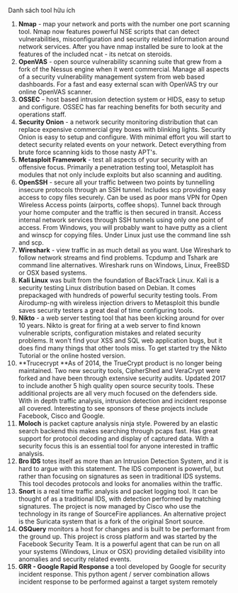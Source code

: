 Danh sách tool hữu ích

1. **Nmap** - map your network and ports with the number one port scanning tool. Nmap now features powerful NSE scripts that can detect vulnerabilities, misconfiguration and security related information around network services. After you have nmap installed be sure to look at the features of the included ncat - its netcat on steroids.
2. **OpenVAS** - open source vulnerability scanning suite that grew from a fork of the Nessus engine when it went commercial. Manage all aspects of a security vulnerability management system from web based dashboards. For a fast and easy external scan with OpenVAS try our online OpenVAS scanner.
3. **OSSEC** - host based intrusion detection system or HIDS, easy to setup and configure. OSSEC has far reaching benefits for both security and operations staff.
4. **Security Onion** - a network security monitoring distribution that can replace expensive commercial grey boxes with blinking lights. Security Onion is easy to setup and configure. With minimal effort you will start to detect security related events on your network. Detect everything from brute force scanning kids to those nasty APT's.
5. **Metasploit Framework** - test all aspects of your security with an offensive focus. Primarily a penetration testing tool, Metasploit has modules that not only include exploits but also scanning and auditing.
6. **OpenSSH** - secure all your traffic between two points by tunnelling insecure protocols through an SSH tunnel. Includes scp providing easy access to copy files securely. Can be used as poor mans VPN for Open Wireless Access points \(airports, coffee shops\). Tunnel back through your home computer and the traffic is then secured in transit. Access internal network services through SSH tunnels using only one point of access. From Windows, you will probably want to have putty as a client and winscp for copying files. Under Linux just use the command line ssh and scp.
7. **Wireshark** - view traffic in as much detail as you want. Use Wireshark to follow network streams and find problems. Tcpdump and Tshark are command line alternatives. Wireshark runs on Windows, Linux, FreeBSD or OSX based systems.
8. **Kali Linux** was built from the foundation of BackTrack Linux. Kali is a security testing Linux distribution based on Debian. It comes prepackaged with hundreds of powerful security testing tools. From Airodump-ng with wireless injection drivers to Metasploit this bundle saves security testers a great deal of time configuring tools.
9. **Nikto** - a web server testing tool that has been kicking around for over 10 years. Nikto is great for firing at a web server to find known vulnerable scripts, configuration mistakes and related security problems. It won't find your XSS and SQL web application bugs, but it does find many things that other tools miss. To get started try the Nikto Tutorial or the online hosted version.
10. **Trucecrypt **As of 2014, the TrueCrypt product is no longer being maintained. Two new security tools, CipherShed and VeraCrypt were forked and have been through extensive security audits.
    Updated 2017 to include another 5 high quality open source security tools. These additional projects are all very much focused on the defenders side. With in depth traffic analysis, intrusion detection and incident response all covered. Interesting to see sponsors of these projects include Facebook, Cisco and Google.
11. **Moloch** is packet capture analysis ninja style. Powered by an elastic search backend this makes searching through pcaps fast. Has great support for protocol decoding and display of captured data. With a security focus this is an essential tool for anyone interested in traffic analysis.
12. **Bro IDS** totes itself as more than an Intrusion Detection System, and it is hard to argue with this statement. The IDS component is powerful, but rather than focusing on signatures as seen in traditional IDS systems. This tool decodes protocols and looks for anomalies within the traffic.
13. **Snort** is a real time traffic analysis and packet logging tool. It can be thought of as a traditional IDS, with detection performed by matching signatures. The project is now managed by Cisco who use the technology in its range of SourceFire appliances. An alternative project is the Suricata system that is a fork of the original Snort source.
14. **OSQuery** monitors a host for changes and is built to be performant from the ground up. This project is cross platform and was started by the Facebook Security Team. It is a powerful agent that can be run on all your systems \(Windows, Linux or OSX\) providing detailed visibility into anomalies and security related events.
15. **GRR - Google Rapid Response** a tool developed by Google for security incident response. This python agent / server combination allows incident response to be performed against a target system remotely



